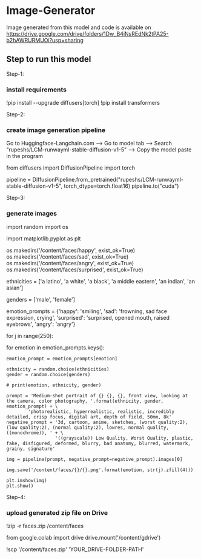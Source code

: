 # Image-Generator

Image generated from this model and code is available on https://drive.google.com/drive/folders/1Dw_B4iNsREdNk2tPA25-b2hAWRURMUOi?usp=sharing



## Step to run this model ##


Step-1:
### install requirements ###

!pip install --upgrade diffusers[torch]
!pip install transformers



Step-2:
### create image generation pipeline ###
Go to Huggingface-Langchain.com --> Go to model tab --> Search "rupeshs/LCM-runwayml-stable-diffusion-v1-5" --> Copy the model paste in the program

from diffusers import DiffusionPipeline
import torch


pipeline = DiffusionPipeline.from_pretrained("rupeshs/LCM-runwayml-stable-diffusion-v1-5", torch_dtype=torch.float16)
pipeline.to("cuda")

Step-3:
### generate images ###

import random
import os

import matplotlib.pyplot as plt


os.makedirs('/content/faces/happy', exist_ok=True)
os.makedirs('/content/faces/sad', exist_ok=True)
os.makedirs('/content/faces/angry', exist_ok=True)
os.makedirs('/content/faces/surprised', exist_ok=True)


ethnicities = ['a latino', 'a white', 'a black', 'a middle eastern', 'an indian', 'an asian']

genders = ['male', 'female']

emotion_prompts = {'happy': 'smiling',
                   'sad': 'frowning, sad face expression, crying',
                   'surprised': 'surprised, opened mouth, raised eyebrows',
                   'angry': 'angry'}


for j in range(250):

  for emotion in emotion_prompts.keys():

    emotion_prompt = emotion_prompts[emotion]

    ethnicity = random.choice(ethnicities)
    gender = random.choice(genders)

    # print(emotion, ethnicity, gender)

    prompt = 'Medium-shot portrait of {} {}, {}, front view, looking at the camera, color photography, '.format(ethnicity, gender, emotion_prompt) + \
            'photorealistic, hyperrealistic, realistic, incredibly detailed, crisp focus, digital art, depth of field, 50mm, 8k'
    negative_prompt = '3d, cartoon, anime, sketches, (worst quality:2), (low quality:2), (normal quality:2), lowres, normal quality, ((monochrome)), ' + \
                      '((grayscale)) Low Quality, Worst Quality, plastic, fake, disfigured, deformed, blurry, bad anatomy, blurred, watermark, grainy, signature'

    img = pipeline(prompt, negative_prompt=negative_prompt).images[0]

    img.save('/content/faces/{}/{}.png'.format(emotion, str(j).zfill(4)))

    plt.imshow(img)
    plt.show()


Step-4:
### upload generated zip file on Drive
!zip -r faces.zip /content/faces

from google.colab import drive
drive.mount('/content/gdrive')

!scp '/content/faces.zip' 'YOUR_DRIVE-FOLDER-PATH'
